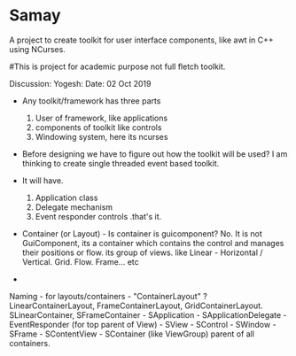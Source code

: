# Samay
A project to create toolkit for user interface components, like awt in C++ using NCurses. 

#This is project for academic purpose not full fletch toolkit.

Discussion:
Yogesh: Date: 02 Oct 2019
  - Any toolkit/framework has three parts
      1) User of framework, like applications
      2) components of toolkit like controls
      3) Windowing system, here its ncurses
      
   - Before designing we have to figure out how the toolkit will be used? I am thinking to create single threaded 
   event based toolkit.
   - It will have.
      1) Application class
      2) Delegate mechanism
      3) Event responder controls .that's it.
   
   - Container (or Layout) - Is container is guicomponent? No. It is not GuiComponent, its a container which contains the control and manages their positions or flow. its group of views.
   like Linear - Horizontal / Vertical. Grid. Flow. Frame... etc
   - 
   
   
   Naming - for layouts/containers - "ContainerLayout" ? LinearContainerLayout, FrameContainerLayout, GridContainerLayout.
            SLinearContainer, SFrameContainer
          - SApplication
          - SApplicationDelegate
          - EventResponder (for top parent of View)
          - SView
          - SControl
          - SWindow
          - SFrame
          - SContentView
          - SContainer (like ViewGroup) parent of all containers.
          
          

